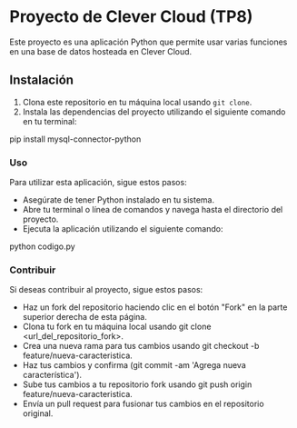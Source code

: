 # Proyecto de Clever Cloud (TP8)

Este proyecto es una aplicación Python que permite usar varias funciones en una base de datos hosteada en Clever Cloud.

## Instalación

1. Clona este repositorio en tu máquina local usando `git clone`.
2. Instala las dependencias del proyecto utilizando el siguiente comando en tu terminal:

pip install mysql-connector-python

### Uso

Para utilizar esta aplicación, sigue estos pasos:

- Asegúrate de tener Python instalado en tu sistema.
- Abre tu terminal o línea de comandos y navega hasta el directorio del proyecto.
- Ejecuta la aplicación utilizando el siguiente comando:

python codigo.py

### Contribuir
Si deseas contribuir al proyecto, sigue estos pasos:

- Haz un fork del repositorio haciendo clic en el botón "Fork" en la parte superior derecha de esta página.
- Clona tu fork en tu máquina local usando git clone <url_del_repositorio_fork>.
- Crea una nueva rama para tus cambios usando git checkout -b feature/nueva-caracteristica.
- Haz tus cambios y confirma (git commit -am 'Agrega nueva característica').
- Sube tus cambios a tu repositorio fork usando git push origin feature/nueva-caracteristica.
- Envía un pull request para fusionar tus cambios en el repositorio original.

